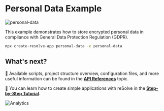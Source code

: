 # Personal Data Example

![personal-data](https://user-images.githubusercontent.com/37070809/94244380-77f88200-ff21-11ea-8102-829567b64fbb.png)

This example demonstrates how to store encrypted personal data in compliance with General Data Protection Regulation (GDPR).

```sh
npx create-resolve-app personal-data -e personal-data
```

## What's next?

📑 Available scripts, project structure overview, configuration files, and more useful information can be found in the [**API References**](https://reimagined.github.io/resolve/docs/api-reference) topic.

📑 You can learn how to create simple applications with reSolve in the [**Step-by-Step Tutorial**](https://reimagined.github.io/resolve/docs/tutorial).

![Analytics](https://ga-beacon.appspot.com/UA-118635726-1/examples-hello-world-readme?pixel)
